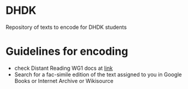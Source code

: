 # DHDK
Repository of texts to encode for DHDK students

# Guidelines for encoding
- check Distant Reading WG1 docs at [link](https://github.com/distantreading/distantreading.github.io)
- Search for a fac-simile edition of the text assigned to you in Google Books or Internet Archive or Wikisource 

